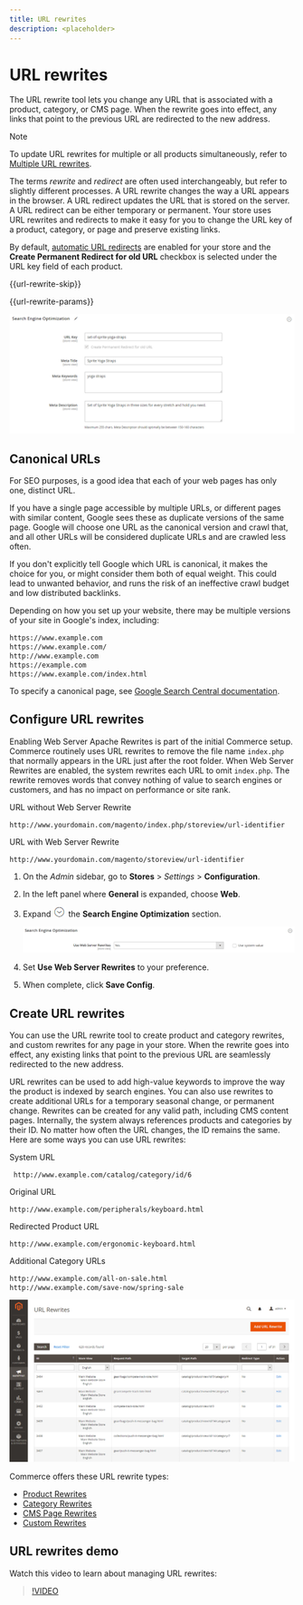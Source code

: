```yaml
---
title: URL rewrites
description: <placeholder>
---
```

# URL rewrites

The URL rewrite tool lets you change any URL that is associated with a product, category, or CMS page. When the rewrite goes into effect, any links that point to the previous URL are redirected to the new address.

>[!NOTE]
>
>To update URL rewrites for multiple or all products simultaneously, refer to [Multiple URL rewrites](url-rewrite-product.md#multiple-url-rewrites).

The terms _rewrite_ and _redirect_ are often used interchangeably, but refer to slightly different processes. A URL rewrite changes the way a URL appears in the browser. A URL redirect updates the URL that is stored on the server. A URL redirect can be either temporary or permanent. Your store uses URL rewrites and redirects to make it easy for you to change the URL key of a product, category, or page and preserve existing links.

By default, [automatic URL redirects](url-redirect-product-automatic.md) are enabled for your store and the **Create Permanent Redirect for old URL** checkbox is selected under the URL key field of each product.

{{url-rewrite-skip}}

{{url-rewrite-params}}

![Search engine optimization - create permanent URL redirect](./assets/product-search-engine-optimization-create-permanent-redirect.png)<!-- zoom -->

## Canonical URLs

For SEO purposes, is a good idea that each of your web pages has only one, distinct URL.

If you have a single page accessible by multiple URLs, or different pages with similar content, Google sees these as duplicate versions of the same page. Google will choose one URL as the canonical version and crawl that, and all other URLs will be considered duplicate URLs and are crawled less often.

If you don't explicitly tell Google which URL is canonical, it makes the choice for you, or might consider them both of equal weight. This could lead to unwanted behavior, and runs the risk of an ineffective crawl budget and low distributed backlinks.

Depending on how you set up your website, there may be multiple versions of your site in Google's index, including:

    https://www.example.com
    https://www.example.com/
    http://www.example.com
    https://example.com
    https://www.example.com/index.html

To specify a canonical page, see [Google Search Central documentation](https://developers.google.com/search/docs/advanced/crawling/consolidate-duplicate-urls#define-canonical).

## Configure URL rewrites

Enabling Web Server Apache Rewrites is part of the initial Commerce setup. Commerce routinely uses URL rewrites to remove the file name `index.php` that normally appears in the URL just after the root folder. When Web Server Rewrites are enabled, the system rewrites each URL to omit `index.php`. The rewrite removes words that convey nothing of value to search engines or customers, and has no impact on performance or site rank.

URL without Web Server Rewrite

    http://www.yourdomain.com/magento/index.php/storeview/url-identifier

URL with Web Server Rewrite

    http://www.yourdomain.com/magento/storeview/url-identifier

1. On the _Admin_ sidebar, go to **Stores** > _Settings_ > **Configuration**.

1. In the left panel where **General** is expanded, choose **Web**.

1. Expand ![Expansion selector](../assets/icon-display-expand.png) the **Search Engine Optimization** section.

   ![General configuration - web search engine optimization](../configuration-reference/general/assets/web-search-engine-optimization.png)<!-- zoom -->

1. Set **Use Web Server Rewrites** to your preference.

1. When complete, click **Save Config**.

## Create URL rewrites

You can use the URL rewrite tool to create product and category rewrites, and custom rewrites for any page in your store. When the rewrite goes into effect, any existing links that point to the previous URL are seamlessly redirected to the new address.

URL rewrites can be used to add high-value keywords to improve the way the product is indexed by search engines. You can also use rewrites to create additional URLs for a temporary seasonal change, or permanent change. Rewrites can be created for any valid path, including CMS content pages. Internally, the system always references products and categories by their ID. No matter how often the URL changes, the ID remains the same. Here are some ways you can use URL rewrites:

System URL

     http://www.example.com/catalog/category/id/6

Original URL

    http://www.example.com/peripherals/keyboard.html

Redirected Product URL

    http://www.example.com/ergonomic-keyboard.html

Additional Category URLs

    http://www.example.com/all-on-sale.html
    http://www.example.com/save-now/spring-sale

![URL rewrites grid](./assets/url-rewrites.png)<!-- zoom -->

Commerce offers these URL rewrite types:

* [Product Rewrites](url-rewrite-product.md)
* [Category Rewrites](url-rewrite-category.md)
* [CMS Page Rewrites](url-rewrite-cms-page.md)
* [Custom Rewrites](url-rewrite-custom.md)


## URL rewrites demo

Watch this video to learn about managing URL rewrites:

>[!VIDEO](https://video.tv.adobe.com/v/343751?quality=12&learn=on)
